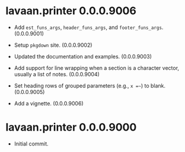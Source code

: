 # lavaan.printer 0.0.0.9006

- Add `est_funs_args`, `header_funs_args`,
  and `footer_funs_args`. (0.0.0.9001)

- Setup `pkgdown` site. (0.0.0.9002)

- Updated the documentation and examples.
  (0.0.0.9003)

- Add support for line wrapping when
  a section is a character vector,
  usually a list of notes. (0.0.0.9004)

- Set heading rows of grouped parameters
  (e.g., `x =~`) to blank. (0.0.0.9005)

- Add a vignette. (0.0.0.9006)

# lavaan.printer 0.0.0.9000

- Initial commit.
